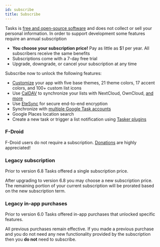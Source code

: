 ```yaml
---
id: subscribe
title: Subscribe
---
```


Tasks is [free and open-source
software](https://en.wikipedia.org/wiki/Free_and_open-source_software) and does
not collect or sell your personal information. In order to support development
some features require an annual subscription

* **You choose your subscription price!** Pay as little as $1 per year. All
  subscribers receive the same benefits
* Subscriptions come with a 7-day free trial
* Upgrade, downgrade, or cancel your subscription at any time

Subscribe now to unlock the following features:

* [Customize](themes.md) your app with five base themes, 21 theme colors, 17
  accent colors, and 100+ custom list icons
* Use [CalDAV](caldav_intro.md) to synchronize your lists with NextCloud,
  OwnCloud, [and more](caldav_create_account.md)
* Use [EteSync](https://etesync.com) for secure end-to-end encryption
* Synchronize with [multiple Google Task accounts](google_tasks_setup.md)
* Google Places location search
* Create a new task or trigger a list notification using [Tasker
  plugins](tasker.md)

### F-Droid

F-Droid users do not require a subscription. [Donations](donate.md) are highly appreciated!

### Legacy subscription

Prior to version 6.8 Tasks offered a single subscription price.

After upgrading to version 6.8 you may choose a new subscription price. The remaining portion of your current subscription will be prorated based on the new subscription term.

### Legacy in-app purchases

Prior to version 6.0 Tasks offered in-app purchases that unlocked specific features.

All previous purchases remain effective. If you made a previous purchase and you do not need any new functionality provided by the subscription then you **do not** need to subscribe.
